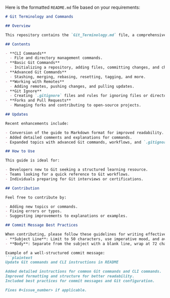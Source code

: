 Here is the formatted `README.md` file based on your requirements:

```markdown
# Git Terminology and Commands

## Overview

This repository contains the `Git_Terminology.md` file, a comprehensive guide to Git commands and concepts for beginners and advanced users.

## Contents

- **CLI Commands**
  - File and directory management commands.
- **Basic Git Commands**
  - Initializing a repository, adding files, committing changes, and checking status.
- **Advanced Git Commands**
  - Stashing, merging, rebasing, resetting, tagging, and more.
- **Working with Remotes**
  - Adding remotes, pushing changes, and pulling updates.
- **Git Ignore**
  - Creating `.gitignore` files and rules for ignoring files or directories.
- **Forks and Pull Requests**
  - Managing forks and contributing to open-source projects.

## Updates

Recent enhancements include:

- Conversion of the guide to Markdown format for improved readability.
- Added detailed comments and explanations for commands.
- Expanded topics with advanced Git commands, workflows, and `.gitignore` rules.

## How to Use

This guide is ideal for:

- Developers new to Git seeking a structured learning resource.
- Teams looking for a quick reference to Git workflows.
- Individuals preparing for Git interviews or certifications.

## Contribution

Feel free to contribute by:

- Adding new topics or commands.
- Fixing errors or typos.
- Suggesting improvements to explanations or examples.

## Commit Message Best Practices

When contributing, please follow these guidelines for writing effective commit messages:
- **Subject Line**: Limit to 50 characters, use imperative mood, and avoid periods.
- **Body**: Separate from the subject with a blank line, wrap at 72 characters, and explain what and why the changes were made.

Example of a well-structured commit message:
```plaintext
Update Git commands and CLI instructions in README

Added detailed instructions for common Git commands and CLI commands.
Improved formatting and structure for better readability.
Included best practices for commit messages and Git configuration.

Fixes #<issue_number> if applicable.
```
```

